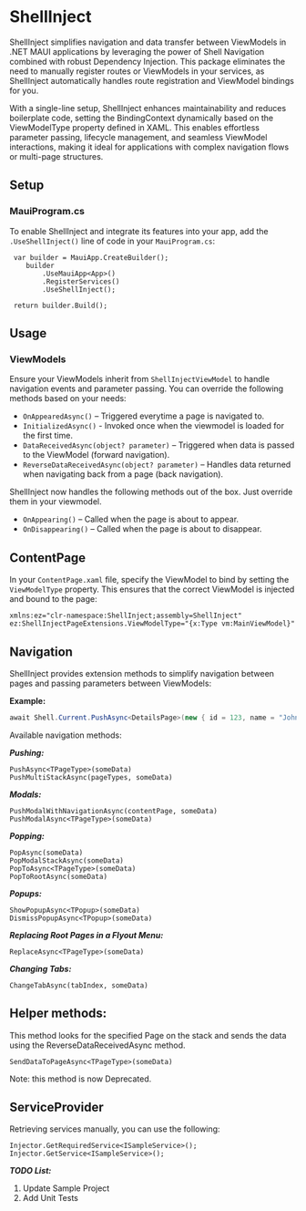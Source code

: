 # ShellInject

ShellInject simplifies navigation and data transfer between ViewModels in .NET MAUI applications by leveraging the power of Shell Navigation combined with robust Dependency Injection. This package eliminates the need to manually register routes or ViewModels in your services, as ShellInject automatically handles route registration and ViewModel bindings for you.

With a single-line setup, ShellInject enhances maintainability and reduces boilerplate code, setting the BindingContext dynamically based on the ViewModelType property defined in XAML. This enables effortless parameter passing, lifecycle management, and seamless ViewModel interactions, making it ideal for applications with complex navigation flows or multi-page structures. 

## Setup

### MauiProgram.cs
To enable ShellInject and integrate its features into your app, add the `.UseShellInject()` line of code in your `MauiProgram.cs`:
```
 var builder = MauiApp.CreateBuilder();
    builder
        .UseMauiApp<App>()
        .RegisterServices()
        .UseShellInject();

 return builder.Build();
```

## Usage

### ViewModels
Ensure your ViewModels inherit from `ShellInjectViewModel` to handle navigation events and parameter passing. You can override the following methods based on your needs:

- `OnAppearedAsync()` – Triggered everytime a page is navigated to.
- `InitializedAsync()` - Invoked once when the viewmodel is loaded for the first time.
- `DataReceivedAsync(object? parameter)` – Triggered when data is passed to the ViewModel (forward navigation).
- `ReverseDataReceivedAsync(object? parameter)` – Handles data returned when navigating back from a page (back navigation).

ShellInject now handles the following methods out of the box. Just override them in your viewmodel.

- `OnAppearing()` – Called when the page is about to appear.
- `OnDisappearing()` – Called when the page is about to disappear.

## ContentPage

In your `ContentPage.xaml` file, specify the ViewModel to bind by setting the `ViewModelType` property. This ensures that the correct ViewModel is injected and bound to the page:

```
xmlns:ez="clr-namespace:ShellInject;assembly=ShellInject"
ez:ShellInjectPageExtensions.ViewModelType="{x:Type vm:MainViewModel}"
```


## Navigation

ShellInject provides extension methods to simplify navigation between pages and passing parameters between ViewModels:

**Example:**
```csharp
await Shell.Current.PushAsync<DetailsPage>(new { id = 123, name = "John" });
```

Available navigation methods:

***Pushing:***
```
PushAsync<TPageType>(someData)
PushMultiStackAsync(pageTypes, someData)
```

***Modals:***
```
PushModalWithNavigationAsync(contentPage, someData)
PushModalAsync<TPageType>(someData)
```

***Popping:***
```
PopAsync(someData)
PopModalStackAsync(someData)
PopToAsync<TPageType>(someData)
PopToRootAsync(someData)
```

***Popups:***

```
ShowPopupAsync<TPopup>(someData)
DismissPopupAsync<TPopup>(someData)
```

***Replacing Root Pages in a Flyout Menu:***
```
ReplaceAsync<TPageType>(someData)
```

***Changing Tabs:***
```
ChangeTabAsync(tabIndex, someData)
```

## Helper methods:

This method looks for the specified Page on the stack and sends the data using the ReverseDataReceivedAsync method.
```
SendDataToPageAsync<TPageType>(someData)
```
Note: this method is now Deprecated.

## ServiceProvider
Retrieving services manually, you can use the following:
```
Injector.GetRequiredService<ISampleService>();
Injector.GetService<ISampleService>();
```


***TODO List:***

1. Update Sample Project
2. Add Unit Tests

